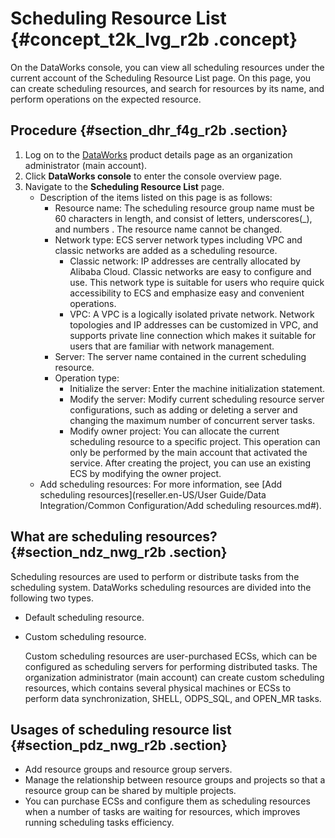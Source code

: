 # Scheduling Resource List {#concept_t2k_lvg_r2b .concept}

On the DataWorks console, you can view all scheduling resources under the current account of the Scheduling Resource List page. On this page, you can create scheduling resources, and search for resources by its name, and perform operations on the expected resource.

## Procedure {#section_dhr_f4g_r2b .section}

1.  Log on to the [DataWorks](https://www.alibabacloud.com/product/ide) product details page as an organization administrator \(main account\).
2.  Click **DataWorks console** to enter the console overview page.
3.  Navigate to the **Scheduling Resource List** page.
    -   Description of the items listed on this page is as follows:
        -   Resource name: The scheduling resource group name must be 60 characters in length, and consist of letters, underscores\(\_\), and numbers . The resource name cannot be changed.
        -   Network type: ECS server network types including VPC and classic networks are added as a scheduling resource.
            -   Classic network: IP addresses are centrally allocated by Alibaba Cloud. Classic networks are easy to configure and use. This network type is suitable for users who require quick accessibility to ECS and emphasize easy and convenient operations.
            -   VPC: A VPC is a logically isolated private network. Network topologies and IP addresses can be customized in VPC, and supports private line connection which makes it suitable for users that are familiar with network management.
        -   Server: The server name contained in the current scheduling resource.
        -   Operation type:
            -   Initialize the server: Enter the machine initialization statement.
            -   Modify the server: Modify current scheduling resource server configurations, such as adding or deleting a server and changing the maximum number of concurrent server tasks.
            -   Modify owner project: You can allocate the current scheduling resource to a specific project. This operation can only be performed by the main account that activated the service. After creating the project, you can use an existing ECS by modifying the owner project.
    -   Add scheduling resources: For more information, see [Add scheduling resources](reseller.en-US/User Guide/Data Integration/Common Configuration/Add scheduling resources.md#).

## What are scheduling resources? {#section_ndz_nwg_r2b .section}

Scheduling resources are used to perform or distribute tasks from the scheduling system. DataWorks scheduling resources are divided into the following two types.

-   Default scheduling resource.
-   Custom scheduling resource.

    Custom scheduling resources are user-purchased ECSs, which can be configured as scheduling servers for performing distributed tasks. The organization administrator \(main account\) can create custom scheduling resources, which contains several physical machines or ECSs to perform data synchronization, SHELL, ODPS\_SQL, and OPEN\_MR tasks.


## Usages of scheduling resource list {#section_pdz_nwg_r2b .section}

-   Add resource groups and resource group servers.
-   Manage the relationship between resource groups and projects so that a resource group can be shared by multiple projects.
-   You can purchase ECSs and configure them as scheduling resources when a number of tasks are waiting for resources, which improves running scheduling tasks efficiency.

